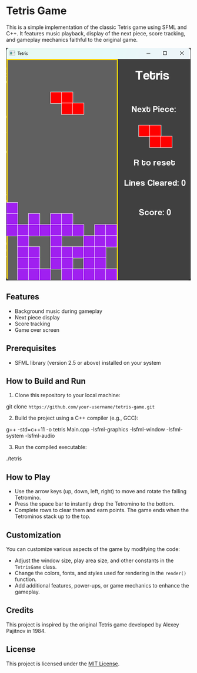 # Tetris Game

This is a simple implementation of the classic Tetris game using SFML and C++. It features music playback, display of the next piece, score tracking, and gameplay mechanics faithful to the original game.

![Tetris Gameplay](resources/tetris_screenshot.png)

## Features

- Background music during gameplay
- Next piece display
- Score tracking
- Game over screen

## Prerequisites

- SFML library (version 2.5 or above) installed on your system

## How to Build and Run

1. Clone this repository to your local machine:

git clone `https://github.com/your-username/tetris-game.git`


2. Build the project using a C++ compiler (e.g., GCC):

g++ -std=c++11 -o tetris Main.cpp -lsfml-graphics -lsfml-window -lsfml-system -lsfml-audio



3. Run the compiled executable:

./tetris



## How to Play

- Use the arrow keys (up, down, left, right) to move and rotate the falling Tetromino.
- Press the space bar to instantly drop the Tetromino to the bottom.
- Complete rows to clear them and earn points. The game ends when the Tetrominos stack up to the top.

## Customization

You can customize various aspects of the game by modifying the code:

- Adjust the window size, play area size, and other constants in the `TetrisGame` class.
- Change the colors, fonts, and styles used for rendering in the `render()` function.
- Add additional features, power-ups, or game mechanics to enhance the gameplay.

## Credits

This project is inspired by the original Tetris game developed by Alexey Pajitnov in 1984.

## License

This project is licensed under the [MIT License](LICENSE).
